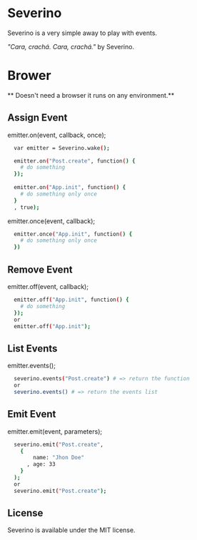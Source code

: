# Severino
Severino is a very simple away to play with events.

*"Cara, crachá. Cara, crachá."* by Severino.

# Brower
** Doesn't need a browser it runs on any environment.**

## Assign Event
emitter.on(event, callback, once);
```sh
  var emitter = Severino.wake();

  emitter.on("Post.create", function() {
    # do something
  });
  
  emitter.on("App.init", function() {
    # do something only once
  }
  , true);
```

emitter.once(event, callback);
```sh
  emitter.once("App.init", function() {
    # do something only once
  })
```

## Remove Event
emitter.off(event, callback);
```sh
  emitter.off("App.init", function() {
    # do something
  });
  or 
  emitter.off("App.init"); 
```

## List Events
emitter.events(<event>);
```sh
  severino.events("Post.create") # => return the function
  or 
  severino.events() # => return the events list
```

## Emit Event
emitter.emit(event, parameters);
```sh
  severino.emit("Post.create", 
    {
        name: "Jhon Doe"
      , age: 33
    }
  );  
  or
  severino.emit("Post.create");
```

## License
Severino is available under the MIT license.